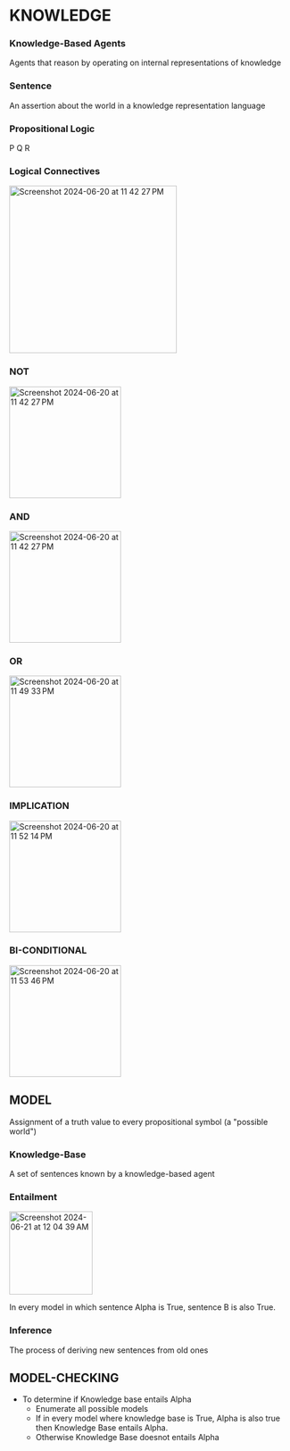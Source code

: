# KNOWLEDGE

### Knowledge-Based Agents

Agents that reason by operating on internal representations of knowledge

### Sentence 

An assertion about the world in a knowledge representation language

### Propositional Logic

P Q R

### Logical Connectives

<img width="300" alt="Screenshot 2024-06-20 at 11 42 27 PM" src="https://github.com/naman39/RANDOM_NOTES/assets/59209974/d07db8df-d37d-4064-8f3a-0f00a26d9ad6">

### NOT

<img width="200" alt="Screenshot 2024-06-20 at 11 42 27 PM" src="https://github.com/naman39/RANDOM_NOTES/assets/59209974/c4a54764-a84e-4714-9f3e-3cffbdb266f6">

### AND

<img width="200" alt="Screenshot 2024-06-20 at 11 42 27 PM" src="https://github.com/naman39/RANDOM_NOTES/assets/59209974/9ae2bc50-047d-49d4-a7b2-589ba55ec500">

### OR

<img width="200" alt="Screenshot 2024-06-20 at 11 49 33 PM" src="https://github.com/naman39/RANDOM_NOTES/assets/59209974/19775f29-c0c1-43fd-81b3-a94616186bcc">

### IMPLICATION

<img width="200" alt="Screenshot 2024-06-20 at 11 52 14 PM" src="https://github.com/naman39/RANDOM_NOTES/assets/59209974/20985cd5-7315-4177-bb22-41aeb7af3e47">

### BI-CONDITIONAL

<img width="200" alt="Screenshot 2024-06-20 at 11 53 46 PM" src="https://github.com/naman39/RANDOM_NOTES/assets/59209974/89a17b53-be60-4a1b-965f-b278ea9bf54b">


## MODEL

Assignment of a truth value to every propositional symbol (a "possible world")

### Knowledge-Base

A set of sentences known by a knowledge-based agent

### Entailment

<img width="149" alt="Screenshot 2024-06-21 at 12 04 39 AM" src="https://github.com/naman39/RANDOM_NOTES/assets/59209974/e3c76266-93e3-4eb7-acfd-40a11bf9095a">

In every model in which sentence Alpha is True, sentence B is also True.

### Inference

The process of deriving new sentences from old ones

## MODEL-CHECKING

* To determine if Knowledge base entails Alpha
  *  Enumerate all possible models
  *  If in every model where knowledge base is True, Alpha is also true then Knowledge Base entails Alpha.
  *  Otherwise Knowledge Base doesnot entails Alpha  
